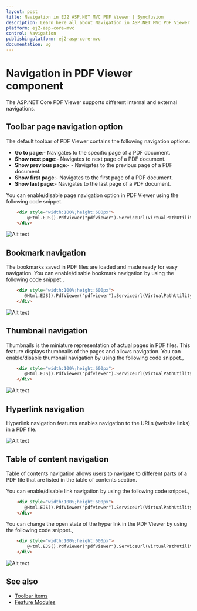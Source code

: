 ```yaml
---
layout: post
title: Navigation in EJ2 ASP.NET MVC PDF Viewer | Syncfusion
description: Learn here all about Navigation in ASP.NET MVC PDF Viewer component of Syncfusion Essential JS 2 and more.
platform: ej2-asp-core-mvc
control: Navigation
publishingplatform: ej2-asp-core-mvc
documentation: ug
---
```



# Navigation in PDF Viewer component

The ASP.NET Core PDF Viewer supports different internal and external navigations.

## Toolbar page navigation option

The default toolbar of PDF Viewer contains the following navigation options:

* **Go to page**:- Navigates to the specific page of a PDF document.
* **Show next page**:- Navigates to next page of a PDF document.
* **Show previous page**:- - Navigates to the previous page of a PDF document.
* **Show first page**:-  Navigates to the first page of a PDF document.
* **Show last page**:- Navigates to the last page of a PDF document.

You can enable/disable page navigation option in PDF Viewer using the following code snippet.

```html
    <div style="width:100%;height:600px">
        @Html.EJS().PdfViewer("pdfviewer").ServiceUrl(VirtualPathUtility.ToAbsolute("~/api/PdfViewer/")).EnableNavigation(true).DocumentPath("Hive_Succinctly.pdf").Render()
    </div>
```

![Alt text](./images/navigation.png)

## Bookmark navigation

The bookmarks saved in PDF files are loaded and made ready for easy navigation.
You can enable/disable bookmark navigation by using the following code snippet.,

```html
    <div style="width:100%;height:600px">
       @Html.EJS().PdfViewer("pdfviewer").ServiceUrl(VirtualPathUtility.ToAbsolute("~/api/PdfViewer/")).EnableBookmark(true).DocumentPath("Hive_Succinctly.pdf").Render()
    </div>
```

![Alt text](./images/bookmark.png)

## Thumbnail navigation

Thumbnails is the miniature representation of actual pages in PDF files. This feature displays thumbnails of the pages and allows navigation.
You can enable/disable thumbnail navigation by using the following code snippet.,

```html
    <div style="width:100%;height:600px">
       @Html.EJS().PdfViewer("pdfviewer").ServiceUrl(VirtualPathUtility.ToAbsolute("~/api/PdfViewer/")).EnableThumbnail(true).DocumentPath("Hive_Succinctly.pdf").Render()
    </div>
```

![Alt text](./images/thumbnail.png)

## Hyperlink navigation

Hyperlink navigation features enables navigation to the URLs (website links) in a PDF file.

![Alt text](./images/link.png)

## Table of content navigation

Table of contents navigation allows users to navigate to different parts of a PDF file that are listed in the table of contents section.

You can enable/disable link navigation by using the following code snippet.,

```html
    <div style="width:100%;height:600px">
       @Html.EJS().PdfViewer("pdfviewer").ServiceUrl(VirtualPathUtility.ToAbsolute("~/api/PdfViewer/")).EnableHyperlink(true).DocumentPath("Hive_Succinctly.pdf").Render()
    </div>
```

You can change the open state of the hyperlink in the PDF Viewer by using the following code snippet.,

```html
    <div style="width:100%;height:600px">
        @Html.EJS().PdfViewer("pdfviewer").ServiceUrl(VirtualPathUtility.ToAbsolute("~/api/PdfViewer/")).hyperlinkOpenState(Syncfusion.EJ2.PdfViewer.LinkTarget.NewTab).DocumentPath("Hive_Succinctly.pdf").Render()
    </div>
```

![Alt text](./images/toc.png)

## See also

* [Toolbar items](./toolbar)
* [Feature Modules](./feature-module)